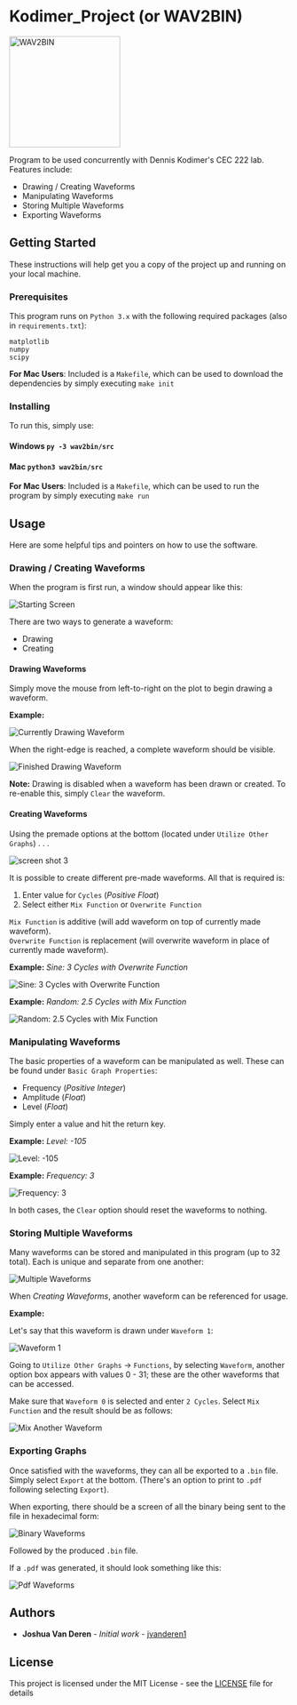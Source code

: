 # Kodimer_Project (or WAV2BIN)

<img alt="WAV2BIN" src="https://user-images.githubusercontent.com/22926257/36070629-58ab0984-0ebc-11e8-96fe-b7bbd684c1e5.gif" width="200" height="200" />

Program to be used concurrently with Dennis Kodimer's CEC 222 lab. Features include:

* Drawing / Creating Waveforms
* Manipulating Waveforms
* Storing Multiple Waveforms
* Exporting Waveforms

## Getting Started

These instructions will help get you a copy of the project up and running on your local machine.

### Prerequisites

This program runs on `Python 3.x` with the following required packages (also in `requirements.txt`):

```
matplotlib
numpy
scipy 
```
**For Mac Users**: Included is a `Makefile`, which can be used to download the dependencies by simply executing `make init`

### Installing

To run this, simply use:

#### Windows `py -3 wav2bin/src`
#### Mac `python3 wav2bin/src` 

**For Mac Users**: Included is a `Makefile`, which can be used to run the program by simply executing `make run`

## Usage
Here are some helpful tips and pointers on how to use the software.

### Drawing / Creating Waveforms
When the program is first run, a window should appear like this:

![Starting Screen](https://user-images.githubusercontent.com/22926257/36080118-9f369f12-0f48-11e8-98ad-2049f3d4775b.png)

There are two ways to generate a waveform:

* Drawing
* Creating

#### Drawing Waveforms
Simply move the mouse from left-to-right on the plot to begin drawing a waveform.

**Example:**

![Currently Drawing Waveform](https://user-images.githubusercontent.com/22926257/36080162-1cb9955c-0f49-11e8-9aa5-4f3a41a5df9b.png)

When the right-edge is reached, a complete waveform should be visible.

![Finished Drawing Waveform](https://user-images.githubusercontent.com/22926257/36080199-ad47d1ec-0f49-11e8-9a2d-03f67ed8404f.png)

**Note:** Drawing is disabled when a waveform has been drawn or created. To re-enable this, simply `Clear` the waveform.

#### Creating Waveforms
Using the premade options at the bottom (located under `Utilize Other Graphs`) . . .

![screen shot 3](https://user-images.githubusercontent.com/22926257/36080220-f3f29258-0f49-11e8-962e-c61458bcf796.png)

It is possible to create different pre-made waveforms. All that is required is:

1. Enter value for `Cycles` (*Positive Float*)
2. Select either `Mix Function` or `Overwrite Function`

`Mix Function` is additive (will add waveform on top of currently made waveform).  
`Overwrite Function` is replacement (will overwrite waveform in place of currently made waveform).

**Example:** *Sine: 3 Cycles with Overwrite Function*

![Sine: 3 Cycles with Overwrite Function](https://user-images.githubusercontent.com/22926257/36080270-cfac879a-0f4a-11e8-964e-baf9675182ba.png)

**Example:** *Random: 2.5 Cycles with Mix Function*

![Random: 2.5 Cycles with Mix Function](https://user-images.githubusercontent.com/22926257/36080282-0650a7f4-0f4b-11e8-9f84-ec5c5dd880d6.png)

### Manipulating Waveforms
The basic properties of a waveform can be manipulated as well. These can be found under `Basic Graph Properties`:

* Frequency (*Positive Integer*)
* Amplitude (*Float*)
* Level (*Float*)

Simply enter a value and hit the return key.

**Example:** *Level: -105*

![Level: -105](https://user-images.githubusercontent.com/22926257/36080359-39f43b7e-0f4c-11e8-8fe8-2c8a29248e6a.png)

**Example:** *Frequency: 3*

![Frequency: 3](https://user-images.githubusercontent.com/22926257/36080367-58e06f4e-0f4c-11e8-8908-e401794af41f.png)

In both cases, the `Clear` option should reset the waveforms to nothing.

### Storing Multiple Waveforms
Many waveforms can be stored and manipulated in this program (up to 32 total). Each is unique and separate from one another:

![Multiple Waveforms](https://user-images.githubusercontent.com/22926257/36080388-a1db50d8-0f4c-11e8-803f-14c01fdd309b.png)

When *Creating Waveforms*, another waveform can be referenced for usage.

**Example:**

Let's say that this waveform is drawn under `Waveform 1`:

![Waveform 1](https://user-images.githubusercontent.com/22926257/36080416-02cd22c2-0f4d-11e8-9866-7de3ebb5ed6b.png)

Going to `Utilize Other Graphs` → `Functions`, by selecting `Waveform`, another option box appears with values 0 - 31; these are the other waveforms that can be accessed.

Make sure that `Waveform 0` is selected and enter `2 Cycles`. Select `Mix Function` and the result should be as follows:

![Mix Another Waveform](https://user-images.githubusercontent.com/22926257/36080476-fef6df20-0f4d-11e8-9cb2-9a5caaa30234.png)

### Exporting Graphs
Once satisfied with the waveforms, they can all be exported to a `.bin` file. Simply select `Export` at the bottom. (There's an option to print to `.pdf` following selecting `Export`).

When exporting, there should be a screen of all the binary being sent to the file in hexadecimal form:

![Binary Waveforms](https://user-images.githubusercontent.com/22926257/36080508-7848e3e6-0f4e-11e8-8353-bfca71e7147f.png)

Followed by the produced `.bin` file.

If a `.pdf` was generated, it should look something like this:

![Pdf Waveforms](https://user-images.githubusercontent.com/22926257/36080557-0445dce6-0f4f-11e8-8455-339d21ef0002.png)

## Authors

* **Joshua Van Deren** - *Initial work* - [jvanderen1](https://github.com/jvanderen1)

## License

This project is licensed under the MIT License - see the [LICENSE](LICENSE) file for details
